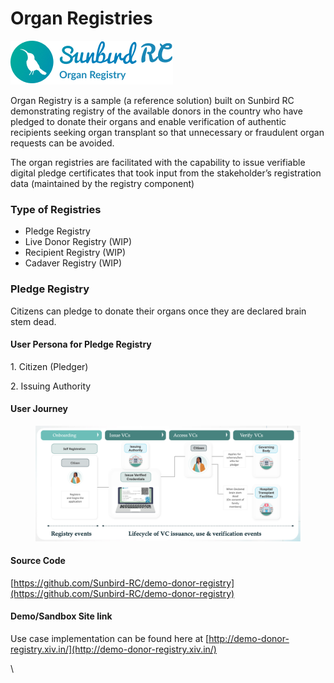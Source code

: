 # Organ Registries

![](<../.gitbook/assets/image (5) (2).png>)

Organ Registry is a sample (a reference solution) built on Sunbird RC demonstrating registry of the available donors in the country who have pledged to donate their organs and enable verification of authentic recipients seeking organ transplant so that unnecessary or fraudulent organ requests can be avoided.

The organ registries are facilitated with the capability to issue verifiable digital pledge certificates that took input from the stakeholder’s registration data (maintained by the registry component)

### Type of Registries

* Pledge Registry
* Live Donor Registry (WIP)
* Recipient Registry (WIP)
* Cadaver Registry (WIP)

### Pledge Registry

Citizens can pledge to donate their organs once they are declared brain stem dead.&#x20;

#### User Persona for Pledge Registry

1\.     Citizen (Pledger)

2\.     Issuing Authority

#### &#x20;User Journey

<figure><img src="../.gitbook/assets/Screenshot 2023-02-07 at 7.44.52 PM.png" alt=""><figcaption></figcaption></figure>

#### Source Code

[https://github.com/Sunbird-RC/demo-donor-registry](https://github.com/Sunbird-RC/demo-donor-registry)

#### Demo/Sandbox Site link

Use case implementation can be found here at [http://demo-donor-registry.xiv.in/](http://demo-donor-registry.xiv.in/)



\
